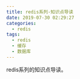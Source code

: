 ```yaml
---
title: redis系列-知识点导读
date: 2019-07-30 02:29:27
categories:
  - redis
tags:
  - redis
  - 缓存
  - 数据库
---
```


redis系列的知识点导读。
<!-- more -->

